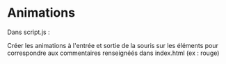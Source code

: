# Animations

Dans script.js :

Créer les animations à l'entrée et sortie de la souris sur les éléments
pour correspondre aux commentaires renseignéés dans index.html (ex : rouge)
